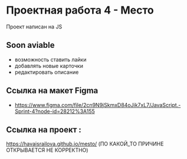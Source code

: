 # Проектная работа 4 - Место

Проект написан на JS 
  
## Soon aviable 
* возможность ставить лайки
* добавлять новые карточки
* редактировать описание

## Ссылка на макет Figma
* https://www.figma.com/file/2cn9N9jSkmxD84oJik7xL7/JavaScript.-Sprint-4?node-id=28212%3A155

## Ссылка на проект :
 https://havaisrailova.github.io/mesto/
 (ПО КАКОЙ_ТО ПРИЧИНЕ ОТКРЫВАЕТСЯ НЕ КОРРЕКТНО)
